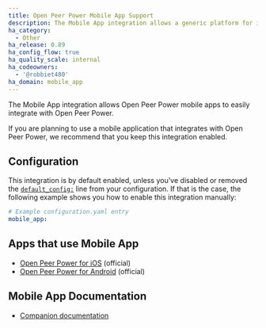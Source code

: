 ```yaml
---
title: Open Peer Power Mobile App Support
description: The Mobile App integration allows a generic platform for integrating with mobile apps.
ha_category:
  - Other
ha_release: 0.89
ha_config_flow: true
ha_quality_scale: internal
ha_codeowners:
  - '@robbiet480'
ha_domain: mobile_app
---
```


The Mobile App integration allows Open Peer Power mobile apps to easily integrate with Open Peer Power.

If you are planning to use a mobile application that integrates with Open Peer Power, we recommend that you keep this integration enabled.

## Configuration

This integration is by default enabled, unless you've disabled or removed the [`default_config:`](https://www.openpeerpower.io/integrations/default_config/) line from your configuration. If that is the case, the following example shows you how to enable this integration manually:

```yaml
# Example configuration.yaml entry
mobile_app:
```

## Apps that use Mobile App

- [Open Peer Power for iOS](https://apps.apple.com/us/app/open-peer-power/id1099568401?ls=1) (official)
- [Open Peer Power for Android](https://play.google.com/store/apps/details?id=io.openpeerpower.companion.android) (official)

## Mobile App Documentation

- [Companion documentation](https://companion.openpeerpower.io/)
